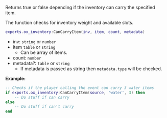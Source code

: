 Returns true or false depending if the inventory can carry the specified item.

The function checks for inventory weight and available slots.

```lua
exports.ox_inventory:CanCarryItem(inv, item, count, metadata)
```
* inv: `string` or `number`
* item `table` or `string`
  * Can be array of items.
* count: `number`
* metadata?: `table` or `string`
  * If metadata is passed as string then `metadata.type` will be checked.

**Example:**
```lua
-- Checks if the player calling the event can carry 3 water items
if exports.ox_inventory:CanCarryItem(source, 'water', 3) then
    -- Do stuff if can carry
else
    -- Do stuff if can't carry
end
```
